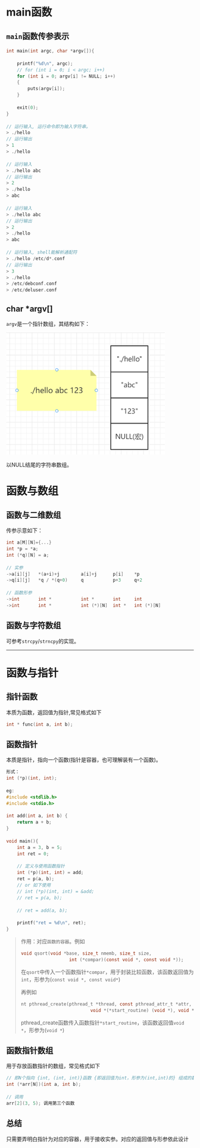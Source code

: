 # main函数

## `main`函数传参表示

```c
int main(int argc, char *argv[]){

    printf("%d\n", argc);
    // for (int i = 0; i < argc; i++)
    for (int i = 0; argv[i] != NULL; i++)
    {
        puts(argv[i]);
    }
    
    exit(0);
}

// 运行输入, 运行命令即为输入字符串。
> ./hello
// 运行输出
> 1
> ./hello
    
// 运行输入
> ./hello abc
// 运行输出
> 2
> ./hello
> abc
    
// 运行输入
> ./hello abc
// 运行输出
> 2
> ./hello
> abc
   
// 运行输入, shell能解析通配符
> ./hello /etc/d*.conf
// 运行输出
> 3
> ./hello
> /etc/debconf.conf
> /etc/deluser.conf
```

## char *argv[]

`argv`是一个指针数组，其结构如下：

<img src="https://raw.githubusercontent.com/Wang-Kang711/Image/main/common/202207090021554.png" alt="image-20220709002153518" style="zoom: 80%;" />

以NULL结尾的字符串数组。

# 函数与数组
## 函数与二维数组

传参示意如下：

```c
int a[M][N]={...}
int *p = *a;
int (*q)[N] = a;

// 实参
->a[i][j]	*(a+i)+j		a[i]+j		p[i]	*p
->q[i][j]	*q / *(q+0)	    q			p+3		q+2

// 函数形参
->int		int *			int *		int		int
->int 		int *			int (*)[N]	int *	int (*)[N]
```
## 函数与字符数组

可参考`strcpy`/`strncpy`的实现。

---



# 函数与指针

## 指针函数

本质为函数，返回值为指针,常见格式如下 

```c
int * func(int a, int b);
```

## 函数指针

本质是指针，指向一个函数(指针是容器，也可理解装有一个函数)。

```c
形式：
int (*p)(int, int);

eg:
#include <stdlib.h>
#include <stdio.h>

int add(int a, int b) {
    return a + b;
}

void main(){
    int a = 3, b = 5;
    int ret = 0;

    // 定义与使用函数指针
    int (*p)(int, int) = add;
    ret = p(a, b);
    // or 如下使用
    // int (*p)(int, int) = &add;
    // ret = p(a, b);

    // ret = add(a, b);

    printf("ret = %d\n", ret);
}
```

> 作用：对应`函数的容器`。例如
>
> ```c
> void qsort(void *base, size_t nmemb, size_t size,
>                   int (*compar)(const void *, const void *));
> ```
>
> 在`qsort`中传入一个函数指针`*compar`，用于封装比较函数，该函数返回值为`int`，形参为(`const void *, const void*`)
>
> 
>
> 再例如
>
> ```c
> nt pthread_create(pthread_t *thread, const pthread_attr_t *attr,
>                           void *(*start_routine) (void *), void *arg);
> ```
>
> pthread_create函数传入函数指针`*start_routine`，该函数返回值`void *`，形参为(`void *`)

## 函数指针数组

用于存放函数指针的数组，常见格式如下

```c
// 即N个指向 {int, (int, int)}函数 {即返回值为int，形参为(int,int)的} 组成的数组。
int (*arr[N])(int a, int b);

// 调用
arr[2](3, 5); 调用第三个函数
```

## 总结


只需要弄明白指针为对应的容器，用于接收实参。对应的返回值与形参依此设计